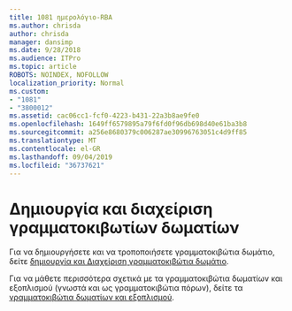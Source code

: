 ```yaml
---
title: 1081 ημερολόγιο-RBA
ms.author: chrisda
author: chrisda
manager: dansimp
ms.date: 9/28/2018
ms.audience: ITPro
ms.topic: article
ROBOTS: NOINDEX, NOFOLLOW
localization_priority: Normal
ms.custom:
- "1081"
- "3800012"
ms.assetid: cac06cc1-fcf0-4223-b431-22a3b8ae9fe0
ms.openlocfilehash: 1649ff6579895a79f6fd0f96db698d40e61ba3b8
ms.sourcegitcommit: a256e8680379c006287ae30996763051c4d9ff85
ms.translationtype: MT
ms.contentlocale: el-GR
ms.lasthandoff: 09/04/2019
ms.locfileid: "36737621"
---
```

# <a name="create-and-manage-room-mailboxes"></a>Δημιουργία και διαχείριση γραμματοκιβωτίων δωματίων

Για να δημιουργήσετε και να τροποποιήσετε γραμματοκιβώτια δωμάτιο, δείτε [δημιουργία και Διαχείριση γραμματοκιβώτια δωμάτιο](https://docs.microsoft.com/Exchange/recipients/room-mailboxes).

Για να μάθετε περισσότερα σχετικά με τα γραμματοκιβώτια δωματίων και εξοπλισμού (γνωστά και ως γραμματοκιβώτια πόρων), δείτε τα [γραμματοκιβώτια δωματίων και εξοπλισμού](https://docs.microsoft.com/office365/admin/manage/room-and-equipment-mailboxes).
